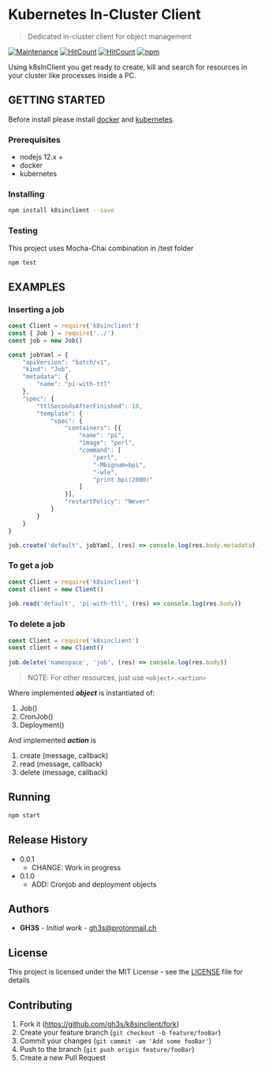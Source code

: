 # Kubernetes In-Cluster Client

> Dedicated in-cluster client for object management

[![Maintenance](https://img.shields.io/badge/Maintained%3F-yes-green.svg)](https://github.com/gh3s/k8sinclient/graphs/commit-activity)
[![HitCount](https://img.shields.io/github/issues/gh3s/4crud/total.svg)](http://hits.dwyl.io/GH3S/K8SINCLIENT)
[![HitCount](http://hits.dwyl.io/GH3S/K8SINCLIENT.svg)](http://hits.dwyl.io/GH3S/K8SINCLIENT)
[![npm](https://img.shields.io/npm/dw/k8sinclient)](https://www.npmjs.com/package/k8sinclient)

Using k8sInClient you get ready to create, kill and search for resources in your cluster like processes inside a PC.

## GETTING STARTED

Before install please install [docker](https://docs.docker.com/get-docker/) and [kubernetes](https://kubernetes.io/docs/setup/).

### Prerequisites

* nodejs 12.x +
* docker
* kubernetes

### Installing

```sh
npm install k8sinclient --save
```

### Testing

This project uses Mocha-Chai combination in /test folder
```sh
npm test
```

## EXAMPLES
### Inserting a job

```javascript
const Client = require('k8sinclient')
const { Job } = require('../')
const job = new Job()

const jobYaml = {
    "apiVersion": "batch/v1",
    "kind": "Job",
    "metadata": {
        "name": "pi-with-ttl"
    },
    "spec": {
        "ttlSecondsAfterFinished": 10,
        "template": {
            "spec": {
                "containers": [{
                    "name": "pi",
                    "image": "perl",
                    "command": [
                        "perl",
                        "-Mbignum=bpi",
                        "-wle",
                        "print bpi(2000)"
                    ]
                }],
                "restartPolicy": "Never"
            }
        }
    }
}

job.create('default', jobYaml, (res) => console.log(res.body.metadata))

```
### To get a job
```javascript
const Client = require('k8sinclient')
const client = new Client()
  
job.read('default', 'pi-with-ttl', (res) => console.log(res.body))
```

### To delete a job
```javascript
const Client = require('k8sinclient')
const client = new Client()
  
job.delete('namespace', 'job', (res) => console.log(res.body))
```

>NOTE: For other resources, just use ``` <object>.<action> ```

Where implemented ***object*** is instantiated of:
1. Job()
2. CronJob()
3. Deployment()

And implemented ***action*** is
1. create (message, callback)
2. read (message, callback)
3. delete (message, callback)

## Running

```sh
npm start
```

## Release History

* 0.0.1
    * CHANGE: Work in progress
* 0.1.0
    * ADD: Cronjob and deployment objects


## Authors

* **GH3S** - *Initial work*  - gh3s@protonmail.ch

## License

This project is licensed under the MIT License - see the [LICENSE](LICENSE) file for details

## Contributing
1. Fork it (<https://github.com/gh3s/k8sinclient/fork>)
2. Create your feature branch (`git checkout -b feature/fooBar`)
3. Commit your changes (`git commit -am 'Add some fooBar'`)
4. Push to the branch (`git push origin feature/fooBar`)
5. Create a new Pull Request